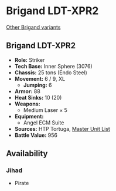 # Brigand LDT-XPR2

[Other Brigand variants](../brigand.md)

## Brigand LDT-XPR2
- **Role:** Striker
- **Tech Base:** Inner Sphere (3076)
- **Chassis:** 25 tons (Endo Steel)
- **Movement:** 6 / 9, XL
  - **Jumping:** 6
- **Armor:** 88
- **Heat Sinks:** 10 (20)
- **Weapons:**
  - Medium Laser × 5
- **Equipment:**
  - Angel ECM Suite
- **Sources:** HTP Tortuga, [Master Unit List](http://masterunitlist.info/Unit/Details/7314/brigand-ldt-xpr2)
- **Battle Value:** 956

## Availability

### Jihad
- Pirate

